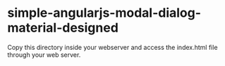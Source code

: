 # simple-angularjs-modal-dialog-material-designed

Copy this directory inside your webserver and access the index.html file through your web server.
